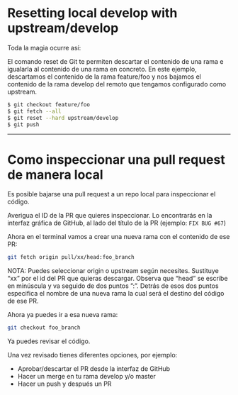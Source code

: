 # Resetting local develop with upstream/develop

Toda la magia ocurre así:

El comando reset de Git te permiten descartar el contenido de una rama e igualarla al contenido de una rama en concreto. En este ejemplo, descartamos el contenido de la rama feature/foo y nos bajamos el contenido de la rama develop del remoto que tengamos configurado como upstream.

```sh
$ git checkout feature/foo
$ git fetch --all
$ git reset --hard upstream/develop
$ git push
```

--------
# Como inspeccionar una pull request de manera local

Es posible bajarse una pull request a un repo local para inspeccionar el código.

Averigua el ID de la PR que quieres inspeccionar. Lo encontrarás en la interfaz gráfica de GitHub, al lado del título de la PR (ejemplo: `FIX BUG #67`)


Ahora en el terminal vamos a crear una nueva rama con el contenido de ese PR:
```sh
git fetch origin pull/xx/head:foo_branch
```
NOTA: Puedes seleccionar origin o upstream según necesites. Sustituye “xx” por el id del PR que quieras descargar. Observa que “head” se escribe en minúscula y va seguido de dos puntos ”:”. Detrás de esos dos puntos especifica el nombre de una nueva rama la cual será el destino del código de ese PR.

Ahora ya puedes ir a esa nueva rama:
```sh
git checkout foo_branch
```

Ya puedes revisar el código.  

Una vez revisado tienes diferentes opciones, por ejemplo:
* Aprobar/descartar el PR desde la interfaz de GitHub
* Hacer un merge en tu rama develop y/o master
* Hacer un push y después un PR
